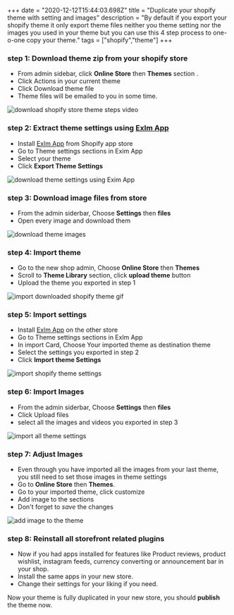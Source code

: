 +++
date = "2020-12-12T15:44:03.698Z"
title = "Duplicate your shopify theme with setting and images"
description = "By default if you export your shopify theme it only export theme files neither you theme setting nor the images you used in your theme but you can use this 4 step process to one-o-one copy your theme."
tags = ["shopify","theme"]
+++

### step 1: Download theme zip from your shopify store
- From admin sidebar, click **Online Store** then **Themes** section . 
- Click Actions in your current theme    
- Click Download theme file
- Theme files will be emailed to you in some time.

![download shopify store theme steps video](/duplicate-your-shopify-theme-with-settings/download-shopify-store-theme-zip.gif)

### step 2: Extract theme settings using [Exlm App](https://apps.shopify.com/exim-export-import-pages-blogs-theme-settings)
- Install [Exlm App](https://apps.shopify.com/exim-export-import-pages-blogs-theme-settings) from Shopify app store
- Go to Theme settings sections in Exim App
- Select your theme
- Click **Export Theme Settings**

![download theme settings using Exim App](/duplicate-your-shopify-theme-with-settings/download-shopify-theme-settings.gif)

### step 3: Download image files from store
- From the admin siderbar, Choose **Settings** then **files**
- Open every image and download them

![download theme images](/duplicate-your-shopify-theme-with-settings/download-shopify-theme-images.gif)

### step 4: Import theme
- Go to the new shop admin, Choose **Online Store** then **Themes**
- Scroll to **Theme Library** section, click **upload theme** button
- Upload the theme you exported in step 1

![import downloaded shopify theme gif](/duplicate-your-shopify-theme-with-settings/import-downloaded-shopify-theme.gif)

### step 5: Import settings
- Install [Exlm App](https://apps.shopify.com/exim-export-import-pages-blogs-theme-settings) on the other store
- Go to Theme settings sections in Exlm App
- In import Card, Choose Your imported theme as destination theme
- Select the settings you exported in step 2
- Click **Import theme Settings**

![import shopify theme settings](/duplicate-your-shopify-theme-with-settings/import-shopify-theme-settings.gif)

### step 6: Import Images
- From the admin siderbar, Choose **Settings** then **files**
- Click Upload files 
- select all the images and videos you exported in step 3

![import all theme settings](/duplicate-your-shopify-theme-with-settings/import-all-theme-images.gif)


### step 7: Adjust Images
- Even through you have imported all the images from your last theme, you still need to set those images in theme settings
- Go to **Online Store** then **Themes**. 
- Go to your imported theme, click customize
- Add image to the sections
- Don't forget to *save* the changes

![add image to the theme](/duplicate-your-shopify-theme-with-settings/add-images-in-theme.gif)

### step 8: Reinstall all storefront related plugins
- Now if you had apps installed for features like Product reviews, product wishlist, instagram feeds, currency converting or announcement bar in your shop. 
- Install the same apps in your new store. 
- Change their settings for your liking if you need.

Now your theme is fully duplicated in your new store, you should **publish** the theme now. 